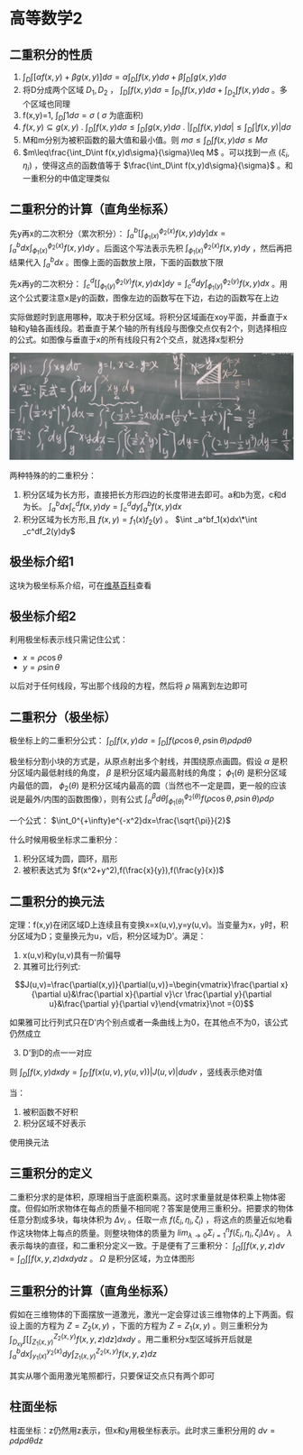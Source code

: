 # 高等数学2

## 二重积分的性质

1. $\int_D\int[\alpha f(x,y)+\beta g(x,y)]d\sigma=\alpha\int_D\int f(x,y)d\sigma+\beta\int_D\int g(x,y)d\sigma$
2. 将D分成两个区域 $D_1,D_2$ ， $\int_D\int f(x,y)d\sigma=\int_{D_1}\int f(x,y)d\sigma+\int_{D_2}\int f(x,y)d\sigma$ 。多个区域也同理
3. f(x,y)=1, $\int_D\int 1d\sigma=\sigma$ ( $\sigma$ 为底面积)
4. $f(x,y)\subseteq g(x,y)$ . $\int_D\int f(x,y)d\sigma\leq \int_D\int g(x,y)d\sigma$ . $|\int_D\int f(x,y)d\sigma|\leq \int_D\int |f(x,y)|d\sigma$
5. M和m分别为被积函数的最大值和最小值。则 $m\sigma\leq\int_D\int f(x,y)d\sigma\leq M\sigma$
6. $m\leq\frac{\int_D\int f(x,y)d\sigma}{\sigma}\leq M$ 。可以找到一点 $(\xi_i,\eta_i)$ ，使得这点的函数值等于 $\frac{\int_D\int f(x,y)d\sigma}{\sigma}$ 。和一重积分的中值定理类似

## 二重积分的计算（直角坐标系）

先y再x的二次积分（累次积分）： $\int _a^b[\int _{\phi _1(x)}^{\phi _2(x)}f(x,y)dy]dx=\int _a^bdx\int _{\phi _1(x)}^{\phi _2(x)}f(x,y)dy$ 。后面这个写法表示先积 $\int _{\phi _1(x)}^{\phi _2(x)}f(x,y)dy$ ，然后再把结果代入 $\int _a^bdx$ 。图像上面的函数放上限，下面的函数放下限

先x再y的二次积分： $\int _c^d[\int _{\phi _1(y)}^{\phi _2(y)}f(x,y)dx]dy=\int _c^ddy\int _{\phi _1(y)}^{\phi _2(y)}f(x,y)dx$ 。用这个公式要注意x是y的函数，图像左边的函数写在下边，右边的函数写在上边

实际做题时到底用哪种，取决于积分区域。将积分区域画在xoy平面，并垂直于x轴和y轴各画线段。若垂直于某个轴的所有线段与图像交点仅有2个，则选择相应的公式。如图像与垂直于x的所有线段只有2个交点，就选择x型积分

![double_integrals](../../images/double_integrals.png)

两种特殊的的二重积分：
1. 积分区域为长方形，直接把长方形四边的长度带进去即可。a和b为宽，c和d为长。 $\int _a^bdx\int _c^df(x,y)dy=\int _c^ddy\int _a^bf(x,y)dx$
2. 积分区域为长方形,且 $f(x,y)=f_1(x)f_2(y)$ 。 $\int _a^bf_1(x)dx\*\int _c^df_2(y)dy$

## 极坐标介绍1

这块为极坐标系介绍，可在[维基百科](https://zh.wikipedia.org/wiki/%E6%9E%81%E5%9D%90%E6%A0%87%E7%B3%BB)查看

## 极坐标介绍2

利用极坐标表示线只需记住公式：
- $x=\rho\cos\theta$
- $y=\rho\sin\theta$

以后对于任何线段，写出那个线段的方程，然后将 $\rho$ 隔离到左边即可

## 二重积分（极坐标）

极坐标上的二重积分公式： $\int_D\int f(x,y)d\sigma=\int_D\int f(\rho\cos\theta,\rho\sin\theta)\rho d\rho d\theta$

极坐标分割小块的方式是，从原点射出多个射线，并围绕原点画圆。假设 $\alpha$ 是积分区域内最低射线的角度， $\beta$ 是积分区域内最高射线的角度； $\phi_1(\theta)$ 是积分区域内最低的圆， $\phi_2(\theta)$ 是积分区域内最高的圆（当然也不一定是圆，更一般的应该说是最外/内围的函数图像），则有公式 $\int_{\alpha}^{\beta}d\theta\int_{\phi_1(\theta)}^{\phi_2(\theta)}f(\rho\cos\theta,\rho\sin\theta)\rho d\rho$

一个公式： $\int_0^{+\infty}e^{-x^2}dx=\frac{\sqrt{\pi}}{2}$

什么时候用极坐标求二重积分：
1. 积分区域为圆，圆环，扇形
2. 被积表达式为 $f(x^2+y^2),f(\frac{x}{y}),f(\frac{y}{x})$

## 二重积分的换元法

定理：f(x,y)在闭区域D上连续且有变换x=x(u,v),y=y(u,v)。当变量为x，y时，积分区域为D；变量换元为u，v后，积分区域为D'。满足：
1. x(u,v)和y(u,v)具有一阶偏导
2. 其雅可比行列式:

$$J(u,v)=\frac{\partial(x,y)}{\partial(u,v)}=\begin{vmatrix}\frac{\partial x}{\partial u}&\frac{\partial x}{\partial v}\cr \frac{\partial y}{\partial u}&\frac{\partial y}{\partial v}\end{vmatrix}\not ={0}$$

如果雅可比行列式只在D'内个别点或者一条曲线上为0，在其他点不为0，该公式仍然成立

3. D'到D的点一一对应

则 $\int_D\int f(x,y)dxdy=\int_{D'}\int f(x(u,v),y(u,v))|J(u,v)|dudv$ ，竖线表示绝对值

当：
1. 被积函数不好积
2. 积分区域不好表示

使用换元法

## 三重积分的定义

二重积分求的是体积，原理相当于底面积乘高。这时求重量就是体积乘上物体密度。但假如所求物体在每点的质量不相同呢？答案是使用三重积分。把要求的物体任意分割成多块，每块体积为 $\Delta v_i$ 。任取一点 $f(\xi_i,\eta_i,\zeta_i)$ ，将这点的质量近似地看作这块物体上每点的质量。则整块物体的质量为 $lim_{\lambda\rightarrow 0}\Sigma^n_{i=1}f(\xi_i,\eta_i,\zeta_i)\Delta v_i$ 。 $\lambda$ 表示每块的直径，和二重积分定义一致。于是便有了三重积分： $\int_{\Omega}\int\int f(x,y,z)dv=\int_{\Omega}\int\int f(x,y,z)dxdydz$ 。 $\Omega$ 是积分区域，为立体图形

## 三重积分的计算（直角坐标系）

假如在三维物体的下面摆放一道激光，激光一定会穿过该三维物体的上下两面。假设上面的方程为 $Z=Z_2(x,y)$ ，下面的方程为 $Z=Z_1(x,y)$ 。则三重积分为 $\int_{D_{xy}}\int[\int_{Z_1(x,y)}^{Z_2(x,y)}f(x,y,z)dz]dxdy$ 。用二重积分x型区域拆开后就是 $\int_a^bdx\int_{y_1(x)}^{y_2(x)}dy\int_{Z_1(x,y)}^{Z_2(x,y)}f(x,y,z)dz$

其实从哪个面用激光笔照都行，只要保证交点只有两个即可

## 柱面坐标

柱面坐标：z仍然用z表示，但x和y用极坐标表示。此时求三重积分用的 $dv=\rho d\rho d\theta dz$
